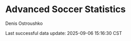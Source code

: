 # Advanced Soccer Statistics
Denis Ostroushko

<!-- gfm -->

Last successful data update: 2025-09-06 15:16:30 CST
